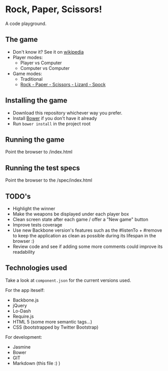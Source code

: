 # Rock, Paper, Scissors!

A code playground.

## The game
  - Don't know it? See it on [wikipedia][1]
  - Player modes:
    - Player vs Computer
    - Computer vs Computer
  - Game modes:
    - Traditional
    - [Rock - Paper - Scissors - Lizard - Spock][2]

## Installing the game
  - Download this repository whichever way you prefer.
  - Install [Bower][3] if you don't have it already
  - Run `bower install` in the project root

## Running the game
Point the browser to /index.html

## Running the test specs
Point the browser to the /spec/index.html

## TODO's
 - Highlight the winner
 - Make the weapons be displayed under each player box
 - Clean screen state after each game / offer a "New game" button
 - Improve tests coverage
 - Use new Backbone version's features such as the #listenTo + #remove to keep the application as clean as possible during its lifespan in the browser :)
 - Review code and see if adding some more comments could improve its readability

## Technologies used
Take a look at `component.json` for the current versions used.

For the app iteself:

  - Backbone.js
  - jQuery
  - Lo-Dash
  - Require.js
  - HTML 5 (some more semantic tags...)
  - CSS (bootstrapped by Twitter Bootstrap)

For development:

  - Jasmine
  - Bower
  - GIT
  - Markdown (this file :) )

 [1]: http://en.wikipedia.org/wiki/Rock-paper-scissors
 [2]: http://en.wikipedia.org/wiki/Rock-paper-scissors-lizard-Spock
 [3]: https://github.com/twitter/bower
